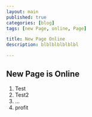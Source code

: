 ```yaml
---
layout: main
published: true
categories: [blog]
tags: [new Page, online, Page]

title: New Page Online
description: blblblblblblbl

---
```


## New Page is Online
1. Test
2. Test2
3. ...
4. profit